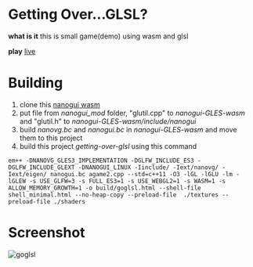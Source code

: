 # Getting Over...GLSL?
**what is it** this is small game(demo) using wasm and glsl

**play** [live](https://danilw.github.io/GLSL-howto/goglsl/goglsl.html)

# Building

1. clone this [nanogui wasm](https://github.com/danilw/nanogui-GLES-wasm)
2. put file from *nanogui_mod* folder, "glutil.cpp" to *nanogui-GLES-wasm* and "glutil.h" to *nanogui-GLES-wasm/include/nanogui*
3. build *nanovg.bc* and *nanogui.bc* in *nanogui-GLES-wasm* and move them to this project
4. build this project *getting-over-glsl* using this command
```
em++ -DNANOVG_GLES3_IMPLEMENTATION -DGLFW_INCLUDE_ES3 -DGLFW_INCLUDE_GLEXT -DNANOGUI_LINUX -Iinclude/ -Iext/nanovg/ -Iext/eigen/ nanogui.bc agame2.cpp --std=c++11 -O3 -lGL -lGLU -lm -lGLEW -s USE_GLFW=3 -s FULL_ES3=1 -s USE_WEBGL2=1 -s WASM=1 -s ALLOW_MEMORY_GROWTH=1 -o build/goglsl.html --shell-file shell_minimal.html --no-heap-copy --preload-file  ./textures --preload-file ./shaders
```

# Screenshot
![goglsl](https://danilw.github.io/GLSL-howto/goglsl/goglsl.png)
